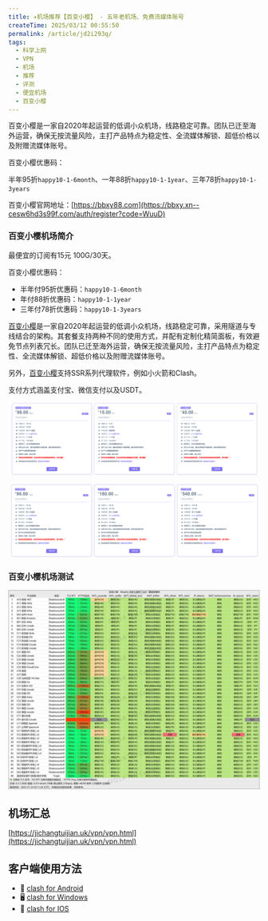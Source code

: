 ```yaml
---
title: ✈️机场推荐【百变小樱】 - 五年老机场、免费流媒体账号
createTime: 2025/03/12 00:55:50
permalink: /article/jd2i293q/
tags:
  - 科学上网
  - VPN
  - 机场
  - 推荐
  - 评测
  - 便宜机场
  - 百变小樱
---
```


百变小樱是一家自2020年起运营的低调小众机场，线路稳定可靠。团队已迁至海外运营，确保无按流量风险，主打产品特点为稳定性、全流媒体解锁、超低价格以及附赠流媒体账号。

百变小樱优惠码：

半年95折`happy10-1-6month`、一年88折`happy10-1-1year`、三年78折`happy10-1-3years`

百变小樱官网地址：[https://bbxy88.com](https://bbxy.xn--cesw6hd3s99f.com/auth/register?code=WuuD)

<!-- more -->

### 百变小樱机场简介

最便宜的订阅有15元 100G/30天。

百变小樱优惠码：

- 半年付95折优惠码：`happy10-1-6month`
- 年付88折优惠码：`happy10-1-1year`
- 三年付78折优惠码：`happy10-1-3years`

[百变小樱](https://bbxy.xn--cesw6hd3s99f.com/auth/register?code=WuuD)是一家自2020年起运营的低调小众机场，线路稳定可靠，采用隧道与专线结合的架构。其套餐支持两种不同的使用方式，并配有定制化精简面板，有效避免节点列表冗长。团队已迁至海外运营，确保无按流量风险，主打产品特点为稳定性、全流媒体解锁、超低价格以及附赠流媒体账号。

另外，[百变小樱](https://bbxy.xn--cesw6hd3s99f.com/auth/register?code=WuuD)支持SSR系列代理软件，例如小火箭和Clash。

支付方式涵盖支付宝、微信支付以及USDT。

![百变小樱机场价格](images/机场推荐百变小樱/image.png)

![百变小樱机场价格](images/机场推荐百变小樱/image-1.png)

### 百变小樱机场测试

![百变小樱机场测试](images/机场推荐百变小樱/image-2.png)

## 机场汇总

[https://jichangtuijian.uk/vpn/vpn.html](https://jichangtuijian.uk/vpn/vpn.html)

## 客户端使用方法

- 📱 [clash for Android](https://jichangtuijian.uk/article/clashforAndroid.html)
- 🖥 [clash for Windows](https://jichangtuijian.uk/article/clash.html)
- 🍎 [clash for IOS](https://jichangtuijian.uk/article/Shadowrocket.html)
<gitalk/>